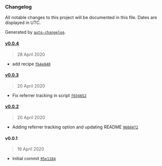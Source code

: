 ### Changelog

All notable changes to this project will be documented in this file. Dates are displayed in UTC.

Generated by [`auto-changelog`](https://github.com/CookPete/auto-changelog).

#### [v0.0.4](https://github.com/Aquilio/gatsby-plugin-plausible/compare/v0.0.3...v0.0.4)

> 28 April 2020

- add recipe [`fb4e840`](https://github.com/Aquilio/gatsby-plugin-plausible/commit/fb4e840d70f3c51347cf04b73dda658c29c33b94)

#### [v0.0.3](https://github.com/Aquilio/gatsby-plugin-plausible/compare/v0.0.2...v0.0.3)

> 20 April 2020

- Fix referrer tracking in script [`f034652`](https://github.com/Aquilio/gatsby-plugin-plausible/commit/f0346526b46471f2bffbbf78d632927555daf698)

#### [v0.0.2](https://github.com/Aquilio/gatsby-plugin-plausible/compare/v0.0.1...v0.0.2)

> 20 April 2020

- Adding referrer tracking option and updating README [`960d472`](https://github.com/Aquilio/gatsby-plugin-plausible/commit/960d4726a4100f8255746cfff984726958fab58c)

#### v0.0.1

> 19 April 2020

- Initial commit [`95e1184`](https://github.com/Aquilio/gatsby-plugin-plausible/commit/95e11846c97e032e6b8f00456f2ad9e7f87d653e)
